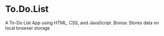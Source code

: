 # To.Do.List
A To-Do List App using HTML, CSS, and JavaScript.
Bonus: Stores data on local browser storage
